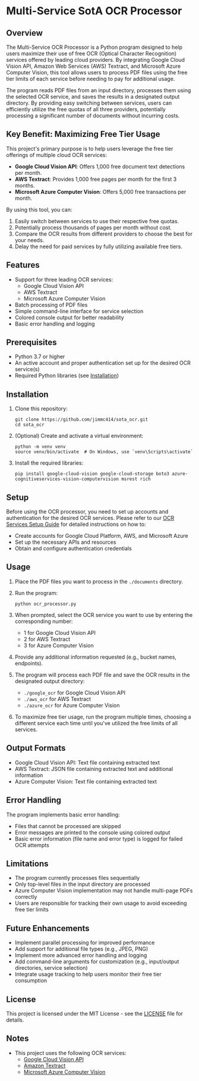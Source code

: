 # Multi-Service SotA OCR Processor

## Overview

The Multi-Service OCR Processor is a Python program designed to help users maximize their use of free OCR (Optical Character Recognition) services offered by leading cloud providers. By integrating Google Cloud Vision API, Amazon Web Services (AWS) Textract, and Microsoft Azure Computer Vision, this tool allows users to process PDF files using the free tier limits of each service before needing to pay for additional usage.

The program reads PDF files from an input directory, processes them using the selected OCR service, and saves the results in a designated output directory. By providing easy switching between services, users can efficiently utilize the free quotas of all three providers, potentially processing a significant number of documents without incurring costs.

## Key Benefit: Maximizing Free Tier Usage

This project's primary purpose is to help users leverage the free tier offerings of multiple cloud OCR services:

- **Google Cloud Vision API**: Offers 1,000 free document text detections per month.
- **AWS Textract**: Provides 1,000 free pages per month for the first 3 months.
- **Microsoft Azure Computer Vision**: Offers 5,000 free transactions per month.

By using this tool, you can:

1. Easily switch between services to use their respective free quotas.
2. Potentially process thousands of pages per month without cost.
3. Compare the OCR results from different providers to choose the best for your needs.
4. Delay the need for paid services by fully utilizing available free tiers.

## Features

- Support for three leading OCR services:
  - Google Cloud Vision API
  - AWS Textract
  - Microsoft Azure Computer Vision
- Batch processing of PDF files
- Simple command-line interface for service selection
- Colored console output for better readability
- Basic error handling and logging

## Prerequisites

- Python 3.7 or higher
- An active account and proper authentication set up for the desired OCR service(s)
- Required Python libraries (see [Installation](#installation))

## Installation

1. Clone this repository:
   ```
   git clone https://github.com/jimmc414/sota_ocr.git
   cd sota_ocr
   ```

2. (Optional) Create and activate a virtual environment:
   ```
   python -m venv venv
   source venv/bin/activate  # On Windows, use `venv\Scripts\activate`
   ```

3. Install the required libraries:
   ```
   pip install google-cloud-vision google-cloud-storage boto3 azure-cognitiveservices-vision-computervision msrest rich
   ```

## Setup

Before using the OCR processor, you need to set up accounts and authentication for the desired OCR services. Please refer to our [OCR Services Setup Guide](OCR_SERVICES_SETUP_GUIDE.md) for detailed instructions on how to:

- Create accounts for Google Cloud Platform, AWS, and Microsoft Azure
- Set up the necessary APIs and resources
- Obtain and configure authentication credentials

## Usage

1. Place the PDF files you want to process in the `./documents` directory.

2. Run the program:
   ```
   python ocr_processor.py
   ```

3. When prompted, select the OCR service you want to use by entering the corresponding number:
   - 1 for Google Cloud Vision API
   - 2 for AWS Textract
   - 3 for Azure Computer Vision

4. Provide any additional information requested (e.g., bucket names, endpoints).

5. The program will process each PDF file and save the OCR results in the designated output directory:
   - `./google_ocr` for Google Cloud Vision API
   - `./aws_ocr` for AWS Textract
   - `./azure_ocr` for Azure Computer Vision

6. To maximize free tier usage, run the program multiple times, choosing a different service each time until you've utilized the free limits of all services.

## Output Formats

- Google Cloud Vision API: Text file containing extracted text
- AWS Textract: JSON file containing extracted text and additional information
- Azure Computer Vision: Text file containing extracted text

## Error Handling

The program implements basic error handling:
- Files that cannot be processed are skipped
- Error messages are printed to the console using colored output
- Basic error information (file name and error type) is logged for failed OCR attempts

## Limitations

- The program currently processes files sequentially
- Only top-level files in the input directory are processed
- Azure Computer Vision implementation may not handle multi-page PDFs correctly
- Users are responsible for tracking their own usage to avoid exceeding free tier limits

## Future Enhancements

- Implement parallel processing for improved performance
- Add support for additional file types (e.g., JPEG, PNG)
- Implement more advanced error handling and logging
- Add command-line arguments for customization (e.g., input/output directories, service selection)
- Integrate usage tracking to help users monitor their free tier consumption

## License

This project is licensed under the MIT License - see the [LICENSE](LICENSE) file for details.

## Notes

- This project uses the following OCR services:
  - [Google Cloud Vision API](https://cloud.google.com/vision)
  - [Amazon Textract](https://aws.amazon.com/textract/)
  - [Microsoft Azure Computer Vision](https://azure.microsoft.com/en-us/services/cognitive-services/computer-vision/)